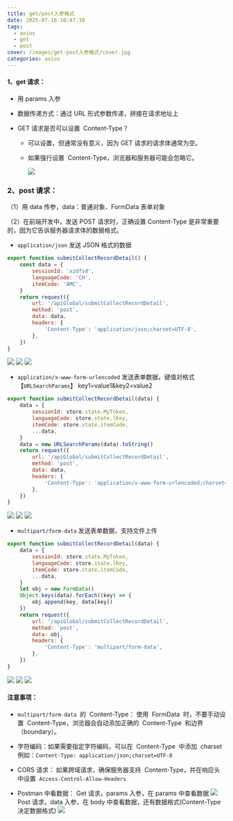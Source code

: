 ```yaml
---
title: get/post入参格式
date: 2025-07-16 10:47:10
tags:
  - axios
  - get
  - post
cover: /images/get-post入参格式/cover.jpg
categories: axios
---
```


#### 1、get 请求：

- 用 params 入参

- 数据传递方式：通过 URL 形式参数传递，拼接在请求地址上

- GET 请求是否可以设置  Content-Type？
  - 可以设置，但通常没有意义，因为 GET 请求的请求体通常为空。
  - 如果强行设置  Content-Type，浏览器和服务器可能会忽略它。

    ![](/images/get-post入参格式/get.png)

### 2、post 请求：

（1）用 data 传参，data：普通对象、FormData 表单对象

（2）在前端开发中，发送 POST 请求时，正确设置 Content-Type 是非常重要的，因为它告诉服务器请求体的数据格式。

- `application/json` 发送 JSON 格式的数据

```javascript
export function submitCollectRecordDetail() {
	const data = {
		sessionId: 'xzdfsd',
		languageCode: 'CH',
		itemCode: 'AMC',
	}
	return request({
		url: '/apiGlobal/submitCollectRecordDetail',
		method: 'post',
		data: data,
		headers: {
			'Content-Type': 'application/josn;charset=UTF-8',
		},
	})
}
```

![](/images/get-post入参格式/json1.png)
![](/images/get-post入参格式/json2.png)
![](/images/get-post入参格式/json3.png)

- `application/x-www-form-urlencoded` 发送表单数据，键值对格式【`URLSearchParams`】 key1=value1&key2=value2

```javascript
export function submitCollectRecordDetail(data) {
	data = {
		sessionId: store.state.MyToken,
		languageCode: store.state.lKey,
		itemCode: store.state.itemCode,
		...data,
	}
	data = new URLSearchParams(data).toString()
	return request({
		url: '/apiGlobal/submitCollectRecordDetail',
		method: 'post',
		data: data,
		headers: {
			'Content-Type': 'application/x-www-form-urlencoded;charset=UTF-8',
		},
	})
}
```

![](/images/get-post入参格式/urlencoded1.png)
![](/images/get-post入参格式/urlencoded2.png)
![](/images/get-post入参格式/urlencoded3.png)

- `multipart/form-data` 发送表单数据，支持文件上传

```javascript
export function submitCollectRecordDetail(data) {
	data = {
		sessionId: store.state.MyToken,
		languageCode: store.state.lKey,
		itemCode: store.state.itemCode,
		...data,
	}
	let obj = new FormData()
	Object.keys(data).forEach((key) => {
		obj.append(key, data[key])
	})
	return request({
		url: '/apiGlobal/submitCollectRecordDetail',
		method: 'post',
		data: obj,
		headers: {
			'Content-Type': 'multipart/form-data',
		},
	})
}
```

![](/images/get-post入参格式/formdata1.png)
![](/images/get-post入参格式/formdata2.png)
![](/images/get-post入参格式/formdata3.png)

#### 注意事项：

- `multipart/form-data`  的  Content-Type：
  使用  FormData  时，不要手动设置  Content-Type，浏览器会自动添加正确的  Content-Type  和边界（boundary）。

- 字符编码：如果需要指定字符编码，可以在  Content-Type  中添加  charset
  例如：`Content-Type: application/json;charset=UTF-8`

- CORS 请求：
  如果跨域请求，确保服务器支持  Content-Type，并在响应头中设置  `Access-Control-Allow-Headers`

- Postman 中看数据：
  Get 请求，params 入参，在 params 中查看数据
  ![](/images/get-post入参格式/params.png)
  Post 请求，data 入参，在 body 中查看数据，还有数据格式(Content-Type 决定数据格式)
  ![](/images/get-post入参格式/bodyData.png)
